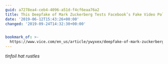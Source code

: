 ```yaml
---
guid: a7278ea4-ceb4-4096-a51d-f4cf6eaa76a2
title: This Deepfake of Mark Zuckerberg Tests Facebook’s Fake Video Policies - VICE
date: '2019-06-12T15:43:26+00:00'
changed: '2019-09-24T14:32:30+00:00'


bookmark_of: >-
  https://www.vice.com/en_us/article/ywyxex/deepfake-of-mark-zuckerberg-facebook-fake-video-policy
---
```


_tinfoil hat rustles_
